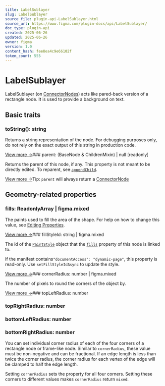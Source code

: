 ```yaml
---
title: LabelSublayer
slug: LabelSublayer
source_file: plugin-api-LabelSublayer.html
source_url: https://www.figma.com/plugin-docs/api/LabelSublayer/
doc_type: plugin-api
created: 2025-06-26
updated: 2025-06-26
owner: figma
version: 1.0
content_hash: fee8ea4c9e66102f
token_count: 555
---
```

# LabelSublayer

LabelSublayer (on [ConnectorNodes](/plugin-docs/api/ConnectorNode/)) acts like pared-back version of a rectangle node. It is used to provide a background on text.

## Basic traits

### toString(): string

Returns a string representation of the node. For debugging purposes only, do not rely on the exact output of this string in production code.

[View more →](/plugin-docs/api/properties/nodes-tostring/)### parent: (BaseNode & ChildrenMixin) | null [readonly]

Returns the parent of this node, if any. This property is not meant to be directly edited. To reparent, see [`appendChild`](/plugin-docs/api/properties/nodes-appendchild/).

[View more →](/plugin-docs/api/properties/nodes-parent/)Tip: `parent` will always return a [ConnectorNode](/plugin-docs/api/ConnectorNode/)

## Geometry-related properties

### fills: ReadonlyArray | figma.mixed

The paints used to fill the area of the shape. For help on how to change this value, see [Editing Properties](/plugin-docs/editing-properties/).

[View more →](/plugin-docs/api/properties/nodes-fills/)### fillStyleId: string | figma.mixed

The id of the [`PaintStyle`](/plugin-docs/api/PaintStyle/) object that the [`fills`](/plugin-docs/api/properties/nodes-fills/) property of this node is linked to.

If the manifest contains`"documentAccess": "dynamic-page"`, this property is read-only. Use `setFillStyleIdAsync` to update the style.

[View more →](/plugin-docs/api/properties/nodes-fillstyleid/)### cornerRadius: number | figma.mixed

The number of pixels to round the corners of the object by.

[View more →](/plugin-docs/api/properties/nodes-cornerradius/)### topLeftRadius: number

### topRightRadius: number

### bottomLeftRadius: number

### bottomRightRadius: number

You can set individual corner radius of each of the four corners of a rectangle node or frame-like node. Similar to `cornerRadius`, these value must be non-negative and can be fractional. If an edge length is less than twice the corner radius, the corner radius for each vertex of the edge will be clamped to half the edge length.

Setting `cornerRadius` sets the property for all four corners. Setting these corners to different values makes `cornerRadius` return `mixed`.